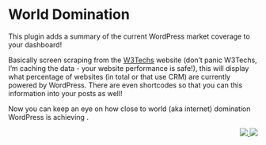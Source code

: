 # World Domination

This plugin adds a summary of the current WordPress market coverage to your dashboard!

Basically screen scraping from the [W3Techs](https://w3techs.com/technologies/details/cm-wordpress/all/all "W3Techs") website (don’t panic W3Techs, I’m caching the data - your website performance is safe!), this will display what percentage of websites (in total or that use CRM) are currently powered by WordPress. There are even shortcodes so that you can this information into your posts as well!

Now you can keep an eye on how close to world (aka internet) domination WordPress is achieving <cue diabolical laughter>.

<p align="right"><a href="https://wordpress.org/plugins/world-domination/"><img src="https://img.shields.io/wordpress/plugin/dt/world-domination?label=wp.org%20downloads&style=for-the-badge">&nbsp;<img src="https://img.shields.io/wordpress/plugin/stars/world-domination?color=orange&style=for-the-badge"></a></p>